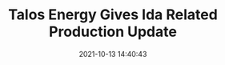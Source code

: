 ---
"title": "Talos Energy Gives Ida Related Production Update"
"date": "2021-10-13 14:40:43"
"feed_name": "RIGZONE"
"feed_website": "http://www.rigzone.com/"
"feed_rss": "http://www.rigzone.com/news/rss/rigzone_latest.aspx"
"link": "https://www.rigzone.com/news/talos_energy_gives_ida_related_production_update-13-oct-2021-166710-article/?rss=true"
"source": "None"
"file": "_posts/2021-1-1-04bfc4ce08fdd7ed8682a8719433be6752fe9525.md"
"accident": "0"
"drilling": "0"
"dead": "0"
"injured": "0"
"arrested": "0"
"place": "unknown place"
"where": "unknown site"
"causes": "unknown"
"place_uri": "unknown place"
---